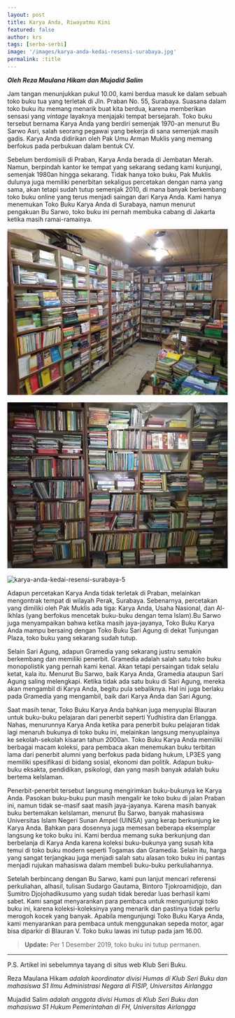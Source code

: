 ```yaml
---
layout: post
title: Karya Anda, Riwayatmu Kini
featured: false
author: krs
tags: [serba-serbi]
image: '/images/karya-anda-kedai-resensi-surabaya.jpg'
permalink: :title
---
```


_**Oleh Reza Maulana Hikam dan Mujadid Salim**_

Jam tangan menunjukkan pukul 10.00, kami berdua masuk ke dalam sebuah toko buku tua yang terletak di Jln. Praban No. 55, Surabaya. Suasana dalam toko buku itu memang menarik buat kita berdua, karena memberikan sensasi yang _vintage_ layaknya menjajaki tempat bersejarah. Toko buku tersebut bernama Karya Anda yang berdiri semenjak 1970-an menurut Bu Sarwo Asri, salah seorang pegawai yang bekerja di sana semenjak masih gadis. Karya Anda didirikan oleh Pak Umu Arman Muklis yang memang berfokus pada perbukuan dalam bentuk CV.

Sebelum berdomisili di Praban, Karya Anda berada di Jembatan Merah. Namun, berpindah kantor ke tempat yang sekarang sedang kami kunjungi, semenjak 1980an hingga sekarang. Tidak hanya toko buku, Pak Muklis dulunya juga memiliki penerbitan sekaligus percetakan dengan nama yang sama, akan tetapi sudah tutup semenjak 2010, di mana banyak berkembang toko buku online yang terus menjadi saingan dari Karya Anda. Kami hanya menemukan Toko Buku Karya Anda di Surabaya, namun menurut pengakuan Bu Sarwo, toko buku ini pernah membuka cabang di Jakarta ketika masih ramai-ramainya.

![karya-anda-kedai-resensi-surabaya-1](images/IMG_20190318_115102.jpg)

![karya-anda-kedai-resensi-surabaya-3](images/IMG_20190318_115047.jpg)

![karya-anda-kedai-resensi-surabaya-5](https://i2.wp.com/kedairesensisurabaya.com/wp-content/uploads/2020/04/IMG_20190318_115152.jpg?ssl=1)

Adapun percetakan Karya Anda tidak terletak di Praban, melainkan mengontrak tempat di wilayah Perak, Surabaya. Sebenarnya, percetakan yang dimiliki oleh Pak Muklis ada tiga: Karya Anda, Usaha Nasional, dan Al-Ikhlas (yang berfokus mencetak buku-buku dengan tema Islam).Bu Sarwo juga menyampaikan bahwa ketika masih jaya-jayanya, Toko Buku Karya Anda mampu bersaing dengan Toko Buku Sari Agung di dekat Tunjungan Plaza, toko buku yang sekarang sudah tutup.

Selain Sari Agung, adapun Gramedia yang sekarang justru semakin berkembang dan memiliki penerbit. Gramedia adalah salah satu toko buku monopolistik yang pernah kami kenal. Akan tetapi persaingan tidak selalu ketat, kala itu. Menurut Bu Sarwo, baik Karya Anda, Gramedia ataupun Sari Agung saling melengkapi. Ketika tidak ada satu buku di Sari Agung, mereka akan mengambil di Karya Anda, begitu pula sebaliknya. Hal ini juga berlaku pada Gramedia yang mengambil, baik dari Karya Anda dan Sari Agung.

Saat masih tenar, Toko Buku Karya Anda bahkan juga menyuplai Blauran untuk buku-buku pelajaran dari penerbit seperti Yudhistira dan Erlangga. Nahas, menurunnya Karya Anda ketika para penerbit buku pelajaran tidak lagi menaruh bukunya di toko buku ini, melainkan langsung menyuplainya ke sekolah-sekolah kisaran tahun 2000an. Toko Buku Karya Anda memiliki berbagai macam koleksi, para pembaca akan menemukan buku terbitan lama dari penerbit alumni yang berfokus pada bidang hukum, LP3ES yang memiliki spesifikasi di bidang sosial, ekonomi dan politik. Adapun buku-buku eksakta, pendidikan, psikologi, dan yang masih banyak adalah buku bertema keIslaman.

Penerbit-penerbit tersebut langsung mengirimkan buku-bukunya ke Karya Anda. Pasokan buku-buku pun masih mengalir ke toko buku di jalan Praban ini, namun tidak se-masif saat masih jaya-jayanya. Karena masih banyak buku bertemakan keIslaman, menurut Bu Sarwo, banyak mahasiswa Universitas Islam Negeri Sunan Ampel (UINSA) yang kerap berkunjung ke Karya Anda. Bahkan para dosennya juga memesan beberapa eksemplar langsung ke toko buku ini. Kami berdua memang suka berkunjung dan berbelanja di Karya Anda karena koleksi buku-bukunya yang susah kita temui di toko buku modern seperti Togamas dan Gramedia. Selain itu, harga yang sangat terjangkau juga menjadi salah satu alasan toko buku ini pantas menjadi rujukan mahasiswa dalam membeli buku-buku perkuliahannya.

Setelah berbincang dengan Bu Sarwo, kami pun lanjut mencari referensi perkuliahan, alhasil, tulisan Sudargo Gautama, Bintoro Tjokroamidjojo, dan Sumitro Djojohadikusumo yang sudah tidak beredar luas berhasil kami sabet. Kami sangat menyarankan para pembaca untuk mengunjungi toko buku ini, karena koleksi-koleksinya yang menarik dan pastinya tidak perlu merogoh kocek yang banyak. Apabila mengunjungi Toko Buku Karya Anda, kami menyarankan para pembaca untuk menggunakan sepeda motor, agar bisa diparkir di Blauran V. Toko buku lawas ini tutup pada jam 16.00.

<script src="https://steller.co/site/static/js/steller.js"></script>

> **Update:** Per 1 Desember 2019, toko buku ini tutup permanen.

* * *

P.S. Artikel ini sebelumnya tayang di situs web Klub Seri Buku.

Reza Maulana Hikam _adalah koordinator divisi Humas di Klub Seri Buku dan mahasiswa S1 Ilmu Administrasi Negara di FISIP, Universitas Airlangga_

Mujadid Salim _adalah anggota divisi Humas di Klub Seri Buku dan mahasiswa S1 Hukum Pemerintahan di FH, Universitas Airlangga_
